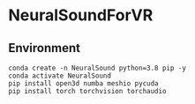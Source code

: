 # NeuralSoundForVR


## Environment
```
conda create -n NeuralSound python=3.8 pip -y
conda activate NeuralSound
pip install open3d numba meshio pycuda
pip install torch torchvision torchaudio
```